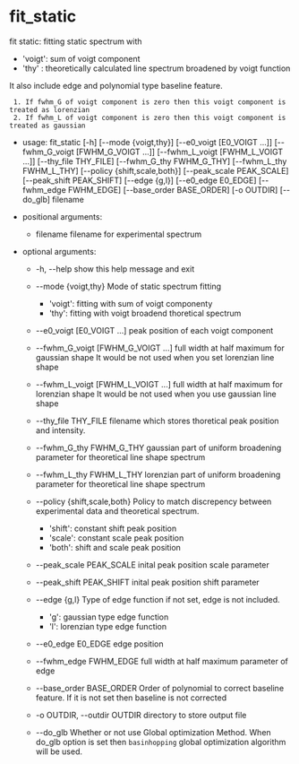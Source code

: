 # fit_static

fit static: fitting static spectrum with

 * 'voigt': sum of voigt component
 * 'thy' : theoretically calculated line spectrum broadened by voigt function


It also include edge and polynomial type baseline feature.

```{Note}
 1. If fwhm_G of voigt component is zero then this voigt component is treated as lorenzian
 2. If fwhm_L of voigt component is zero then this voigt component is treated as gaussian
 ```

* usage: fit_static
                     [-h] [--mode {voigt,thy}] [--e0_voigt [E0_VOIGT ...]] [--fwhm_G_voigt [FWHM_G_VOIGT ...]] [--fwhm_L_voigt [FWHM_L_VOIGT ...]] [--thy_file THY_FILE] [--fwhm_G_thy FWHM_G_THY] [--fwhm_L_thy FWHM_L_THY] [--policy {shift,scale,both}] [--peak_scale PEAK_SCALE] [--peak_shift PEAK_SHIFT] [--edge {g,l}] [--e0_edge E0_EDGE] [--fwhm_edge FWHM_EDGE]
                     [--base_order BASE_ORDER] [-o OUTDIR] [--do_glb]
                     filename



* positional arguments:
  * filename              filename for experimental spectrum

* optional arguments:
  * -h, --help            show this help message and exit
  * --mode {voigt,thy}    Mode of static spectrum fitting 
  
     * 'voigt': fitting with sum of voigt componenty 
     * 'thy': fitting with voigt broadend thoretical spectrum

  * --e0_voigt [E0_VOIGT ...]
                        peak position of each voigt component
  * --fwhm_G_voigt [FWHM_G_VOIGT ...]
                        full width at half maximum for gaussian shape It would be not used when you set lorenzian line shape
  * --fwhm_L_voigt [FWHM_L_VOIGT ...]
                        full width at half maximum for lorenzian shape It would be not used when you use gaussian line shape
  * --thy_file THY_FILE   filename which stores thoretical peak position and intensity.
  * --fwhm_G_thy FWHM_G_THY
                        gaussian part of uniform broadening parameter for theoretical line shape spectrum
  * --fwhm_L_thy FWHM_L_THY
                        lorenzian part of uniform broadening parameter for theoretical line shape spectrum
  * --policy {shift,scale,both}
                        Policy to match discrepency between experimental data and theoretical spectrum. 

      * 'shift': constant shift peak position 
      * 'scale': constant scale peak position 
      * 'both': shift and scale peak position

  * --peak_scale PEAK_SCALE
                        inital peak position scale parameter
  * --peak_shift PEAK_SHIFT
                        inital peak position shift parameter
  * --edge {g,l}          Type of edge function if not set, edge is not included. 
     * 'g': gaussian type edge function 
     * 'l': lorenzian type edge function

  * --e0_edge E0_EDGE     edge position
  * --fwhm_edge FWHM_EDGE
                        full width at half maximum parameter of edge
  * --base_order BASE_ORDER
                        Order of polynomial to correct baseline feature. If it is not set then baseline is not corrected
  * -o OUTDIR, --outdir OUTDIR
                        directory to store output file
  * --do_glb              Whether or not use Global optimization Method. When do_glb option is set then `basinhopping` global optimization algorithm will be used.